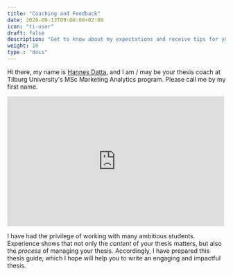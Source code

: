 ```yaml
---
title: "Coaching and Feedback"
date: 2020-09-13T09:00:00+02:00
icon: "ti-user"
draft: false
description: "Get to know about my expectations and receive tips for your meetings"
weight: 10
type : "docs"
---
```


Hi there, my name is [Hannes Datta](https://hannesdatta.com), and I am / may be your thesis coach at Tilburg University's MSc Marketing Analytics program. Please call me by my first name.

<iframe width="500" height="300" src="https://www.youtube.com/embed/OyUGo7s2HJY" frameborder="0" allow="accelerometer; autoplay; encrypted-media; gyroscope; picture-in-picture" allowfullscreen></iframe>

I have had the privilege of working with many ambitious students. Experience shows that not only the *content* of your thesis matters, but also the *process* of managing your thesis. Accordingly, I have prepared this thesis guide, which I hope will help you to write an engaging and impactful thesis.
